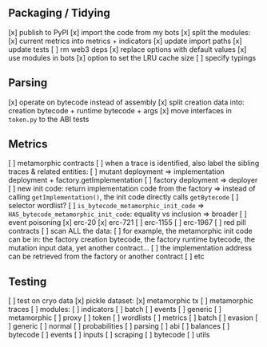 ## Packaging / Tidying

[x] publish to PyPI
[x] import the code from my bots
[x] split the modules:
    [x] current metrics into metrics + indicators
    [x] update import paths
    [x] update tests
[ ] rm web3 deps
[x] replace options with default values
[x] use modules in bots
[x] option to set the LRU cache size
[ ] specify typings

## Parsing

[x] operate on bytecode instead of assembly
[x] split creation data into: creation bytecode + runtime bytecode + args
[x] move interfaces in `token.py` to the ABI tests

## Metrics

[ ] metamorphic contracts
    [ ] when a trace is identified, also label the sibling traces & related entities:
        [ ] mutant deployment => implementation deployment + factory.getImplementation
        [ ] factory deployment => deployer
    [ ] new init code: return implementation code from the factory => instead of calling `getImplementation()`, the init code directly calls `getBytecode`
    [ ] selector wordlist?
    [ ] `is_bytecode_metamorphic_init_code` => `HAS_bytecode_metamorphic_init_code`: equality vs inclusion => broader
[ ] event poisoning
    [x] erc-20
    [x] erc-721
    [ ] erc-1155
    [ ] erc-1967
[ ] red pill contracts
[ ] scan ALL the data:
    [ ] for example, the metamorphic init code can be in: the factory creation bytecode, the factory runtime bytecode, the mutation input data, yet another contract...
    [ ] the implementation address can be retrieved from the factory or another contract
    [ ] etc

## Testing

[ ] test on cryo data
[x] pickle dataset:
    [x] metamorphic tx
    [ ] metamorphic traces
[ ] modules:
    [ ] indicators
        [ ] batch
        [ ] events
        [ ] generic
        [ ] metamorphic
        [ ] proxy
        [ ] token
        [ ] wordlists
    [ ] metrics
        [ ] batch
        [ ] evasion
        [ ] generic
        [ ] normal
        [ ] probabilities
    [ ] parsing
        [ ] abi
        [ ] balances
        [ ] bytecode
        [ ] events
        [ ] inputs
    [ ] scraping
        [ ] bytecode
    [ ] utils

